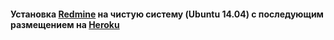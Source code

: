 #### Установка [Redmine](http://redmine.org/) на чистую систему (Ubuntu 14.04) с последующим размещением на [Heroku](https://heroku.com/)
